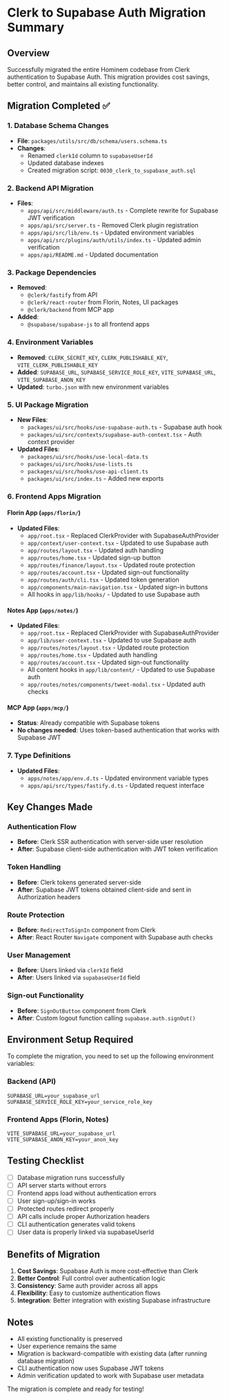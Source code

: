 # Clerk to Supabase Auth Migration Summary

## Overview
Successfully migrated the entire Hominem codebase from Clerk authentication to Supabase Auth. This migration provides cost savings, better control, and maintains all existing functionality.

## Migration Completed ✅

### 1. Database Schema Changes
- **File**: `packages/utils/src/db/schema/users.schema.ts`
- **Changes**: 
  - Renamed `clerkId` column to `supabaseUserId`
  - Updated database indexes
  - Created migration script: `0030_clerk_to_supabase_auth.sql`

### 2. Backend API Migration
- **Files**: 
  - `apps/api/src/middleware/auth.ts` - Complete rewrite for Supabase JWT verification
  - `apps/api/src/server.ts` - Removed Clerk plugin registration
  - `apps/api/src/lib/env.ts` - Updated environment variables
  - `apps/api/src/plugins/auth/utils/index.ts` - Updated admin verification
  - `apps/api/README.md` - Updated documentation

### 3. Package Dependencies
- **Removed**:
  - `@clerk/fastify` from API
  - `@clerk/react-router` from Florin, Notes, UI packages
  - `@clerk/backend` from MCP app
- **Added**:
  - `@supabase/supabase-js` to all frontend apps

### 4. Environment Variables
- **Removed**: `CLERK_SECRET_KEY`, `CLERK_PUBLISHABLE_KEY`, `VITE_CLERK_PUBLISHABLE_KEY`
- **Added**: `SUPABASE_URL`, `SUPABASE_SERVICE_ROLE_KEY`, `VITE_SUPABASE_URL`, `VITE_SUPABASE_ANON_KEY`
- **Updated**: `turbo.json` with new environment variables

### 5. UI Package Migration
- **New Files**:
  - `packages/ui/src/hooks/use-supabase-auth.ts` - Supabase auth hook
  - `packages/ui/src/contexts/supabase-auth-context.tsx` - Auth context provider
- **Updated Files**:
  - `packages/ui/src/hooks/use-local-data.ts`
  - `packages/ui/src/hooks/use-lists.ts`
  - `packages/ui/src/hooks/use-api-client.ts`
  - `packages/ui/src/index.ts` - Added new exports

### 6. Frontend Apps Migration

#### Florin App (`apps/florin/`)
- **Updated Files**:
  - `app/root.tsx` - Replaced ClerkProvider with SupabaseAuthProvider
  - `app/context/user-context.tsx` - Updated to use Supabase auth
  - `app/routes/layout.tsx` - Updated auth handling
  - `app/routes/home.tsx` - Updated sign-up button
  - `app/routes/finance/layout.tsx` - Updated route protection
  - `app/routes/account.tsx` - Updated sign-out functionality
  - `app/routes/auth/cli.tsx` - Updated token generation
  - `app/components/main-navigation.tsx` - Updated sign-in buttons
  - All hooks in `app/lib/hooks/` - Updated to use Supabase auth

#### Notes App (`apps/notes/`)
- **Updated Files**:
  - `app/root.tsx` - Replaced ClerkProvider with SupabaseAuthProvider
  - `app/lib/user-context.tsx` - Updated to use Supabase auth
  - `app/routes/notes/layout.tsx` - Updated route protection
  - `app/routes/home.tsx` - Updated auth handling
  - `app/routes/account.tsx` - Updated sign-out functionality
  - All content hooks in `app/lib/content/` - Updated to use Supabase auth
  - `app/routes/notes/components/tweet-modal.tsx` - Updated auth checks

#### MCP App (`apps/mcp/`)
- **Status**: Already compatible with Supabase tokens
- **No changes needed**: Uses token-based authentication that works with Supabase JWT

### 7. Type Definitions
- **Updated Files**:
  - `apps/notes/app/env.d.ts` - Updated environment variable types
  - `apps/api/src/types/fastify.d.ts` - Updated request interface

## Key Changes Made

### Authentication Flow
- **Before**: Clerk SSR authentication with server-side user resolution
- **After**: Supabase client-side authentication with JWT token verification

### Token Handling
- **Before**: Clerk tokens generated server-side
- **After**: Supabase JWT tokens obtained client-side and sent in Authorization headers

### Route Protection
- **Before**: `RedirectToSignIn` component from Clerk
- **After**: React Router `Navigate` component with Supabase auth checks

### User Management
- **Before**: Users linked via `clerkId` field
- **After**: Users linked via `supabaseUserId` field

### Sign-out Functionality
- **Before**: `SignOutButton` component from Clerk
- **After**: Custom logout function calling `supabase.auth.signOut()`

## Environment Setup Required

To complete the migration, you need to set up the following environment variables:

### Backend (API)
```env
SUPABASE_URL=your_supabase_url
SUPABASE_SERVICE_ROLE_KEY=your_service_role_key
```

### Frontend Apps (Florin, Notes)
```env
VITE_SUPABASE_URL=your_supabase_url
VITE_SUPABASE_ANON_KEY=your_anon_key
```

## Testing Checklist

- [ ] Database migration runs successfully
- [ ] API server starts without errors
- [ ] Frontend apps load without authentication errors
- [ ] User sign-up/sign-in works
- [ ] Protected routes redirect properly
- [ ] API calls include proper Authorization headers
- [ ] CLI authentication generates valid tokens
- [ ] User data is properly linked via supabaseUserId

## Benefits of Migration

1. **Cost Savings**: Supabase Auth is more cost-effective than Clerk
2. **Better Control**: Full control over authentication logic
3. **Consistency**: Same auth provider across all apps
4. **Flexibility**: Easy to customize authentication flows
5. **Integration**: Better integration with existing Supabase infrastructure

## Notes

- All existing functionality is preserved
- User experience remains the same
- Migration is backward-compatible with existing data (after running database migration)
- CLI authentication now uses Supabase JWT tokens
- Admin verification updated to work with Supabase user metadata

The migration is complete and ready for testing!
